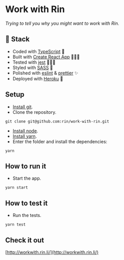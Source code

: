 # Work with Rin
*Trying to tell you why you might want to work with Rin.*

## 🥞 Stack
- Coded with [TypeScript](https://www.typescriptlang.org/) 🤖
- Built with [Create React App](https://github.com/facebook/create-react-app) 🧘🏽‍♂️
- Tested with [jest](https://jestjs.io/) 🕵🏽‍♀️
- Styled with [SASS](https://sass-lang.com/) 👚
- Polished with [eslint](https://eslint.org/) & [prettier](https://prettier.io/) ✨
- Deployed with [Heroku](http://heroku.com/) 🔧

## Setup
- [Install git](https://git-scm.com/book/en/v2/Getting-Started-Installing-Git).
- Clone the repository. 
```
git clone git@github.com:rin/work-with-rin.git
```
- [Install node](https://nodejs.org/en/download/package-manager/).
- [Install yarn](https://classic.yarnpkg.com/en/docs/install).
- Enter the folder and install the dependencies: 
```
yarn
```

## How to run it
- Start the app. 
```
yarn start
```

## How to test it
- Run the tests.
```
yarn test
```

## Check it out
[http://workwith.rin.li/](http://workwith.rin.li/)